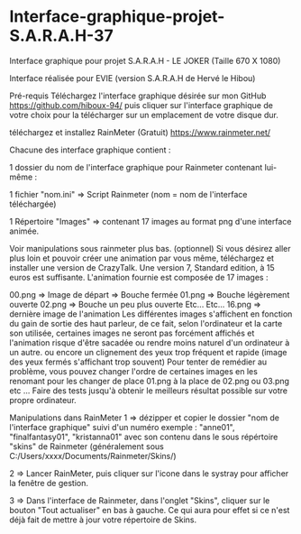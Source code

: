 # Interface-graphique-projet-S.A.R.A.H-37
Interface graphique pour projet S.A.R.A.H - LE JOKER (Taille 670 X 1080)

Interface réalisée pour EVIE (version S.A.R.A.H de Hervé le Hibou)

Pré-requis Téléchargez l'interface graphique désirée sur mon GitHub https://github.com/hiboux-94/ puis cliquer sur l'interface graphique de votre choix pour la télécharger sur un emplacement de votre disque dur.

téléchargez et installez RainMeter (Gratuit) https://www.rainmeter.net/

Chacune des interface graphique contient :

1 dossier du nom de l'interface graphique pour Rainmeter contenant lui-même :

1 fichier "nom.ini" => Script Rainmeter (nom = nom de l'interface téléchargée)

1 Répertoire "Images" => contenant 17 images au format png d'une interface animée.

Voir manipulations sous rainmeter plus bas. (optionnel) Si vous désirez aller plus loin et pouvoir créer une animation par vous même, téléchargez et installer une version de CrazyTalk. Une version 7, Standard edition, à 15 euros est suffisante. L'animation fournie est composée de 17 images :

00.png => Image de départ => Bouche fermée
01.png => Bouche légèrement ouverte
02.png => Bouche un peu plus ouverte
Etc... Etc...
16.png => dernière image de l'animation
Les différentes images s'affichent en fonction du gain de sortie des haut parleur, de ce fait, selon l'ordinateur et la carte son utilisée, certaines images ne seront pas forcément affichés et l'animation risque d'être sacadée ou rendre moins naturel d'un ordinateur à un autre. ou encore un clignement des yeux trop fréquent et rapide (image des yeux fermés s'affichant trop souvent) Pour tenter de remédier au problème, vous pouvez changer l'ordre de certaines images en les renomant pour les changer de place 01.png à la place de 02.png ou 03.png etc ... Faire des tests jusqu'à obtenir le meilleurs résultat possible sur votre propre ordinateur.

Manipulations dans RainMeter 1 => dézipper et copier le dossier "nom de l'interface graphique" suivi d'un numéro exemple : "anne01", "finalfantasy01", "kristanna01" avec son contenu dans le sous répértoire "skins" de Rainmeter (généralement sous C:/Users/xxxx/Documents/Rainmeter/Skins/)

2 => Lancer RainMeter, puis cliquer sur l'icone dans le systray pour afficher la fenêtre de gestion.

3 => Dans l'interface de Rainmeter, dans l'onglet "Skins", cliquer sur le bouton "Tout actualiser" en bas à gauche. Ce qui aura pour effet si ce n'est déjà fait de mettre à jour votre répertoire de Skins.
